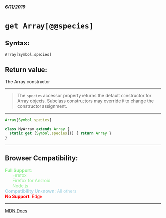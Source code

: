 ##### 6/11/2019
# `get Array[@@species]`

## Syntax:
`Array[Symbol.species]`

## Return value:
The Array constructor

---

  >The `species` accessor property returns the default constructor for Array objects.  Subclass constructors may override it to change the constructor assignment.

---

```js
Array[Symbol.species]

class MyArray extends Array {
  static get [Symbol.species]() { return Array }
}
```

---

## Browser Compatibility:
<span style="color: lightgreen">**Full Support**:  
  &nbsp; &nbsp; &nbsp; Firefox  
  &nbsp; &nbsp; &nbsp; Firefox for Android  
  &nbsp; &nbsp; &nbsp; Node.js  
</span>
<span style="color: lightblue">**Compatibility Unknown**: All others</span>  
<span style="color: red">**No Support**: Edge</span>

---

[MDN Docs](https://developer.mozilla.org/en-US/docs/Web/JavaScript/Reference/Global_Objects/Array/@@species)